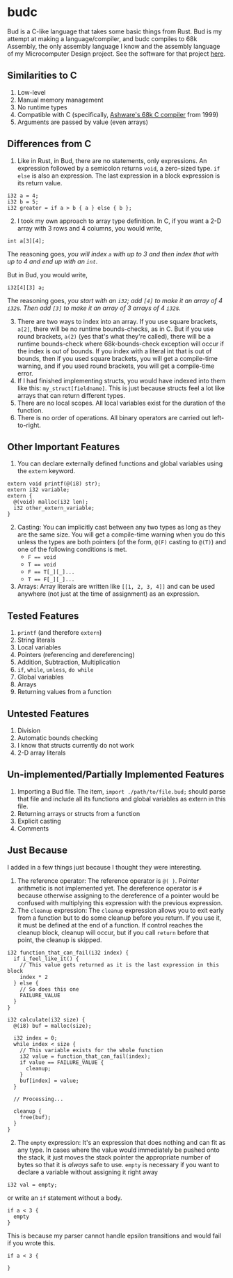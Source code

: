 # budc

Bud is a C-like language that takes some basic things from Rust. Bud is my attempt at making a language/compiler, and budc compiles to 68k Assembly, the only assembly language I know and the assembly language of my Microcomputer Design project. See the software for that project [here](https://github.com/Budmeister/MCD-68k-C). 

## Similarities to C
1. Low-level
2. Manual memory management
3. No runtime types
4. Compatible with C (specifically, [Ashware's 68k C compiler](https://www.ashware.com/gnu-68kcoldfire-cc-compiler) from 1999)
5. Arguments are passed by value (even arrays)

## Differences from C
1. Like in Rust, in Bud, there are no statements, only expressions. An expression followed by a semicolon returns `void`, a zero-sized type. `if else` is also an expression. The last expression in a block expression is its return value.

```
i32 a = 4;
i32 b = 5;
i32 greater = if a > b { a } else { b };
```

2. I took my own approach to array type definition. In C, if you want a 2-D array with 3 rows and 4 columns, you would write,

```
int a[3][4];
```
  The reasoning goes, _you will index `a` with up to 3 and then index that with up to 4 and end up with an `int`_.
  
  But in Bud, you would write,
```
i32[4][3] a;
```
  The reasoning goes, _you start with an `i32`; add `[4]` to make it an array of 4 `i32`s. Then add `[3]` to make it an array of 3 arrays of 4 `i32`s._

3. There are two ways to index into an array. If you use square brackets, `a[2]`, there will be no runtime bounds-checks, as in C. But if you use round brackets, `a(2)` (yes that's what they're called), there will be a runtime bounds-check where 68k-bounds-check exception will occur if the index is out of bounds. If you index with a literal int that is out of bounds, then if you used square brackets, you will get a compile-time warning, and if you used round brackets, you will get a compile-time error.
4. If I had finished implementing structs, you would have indexed into them like this: `my_struct[fieldname]`. This is just because structs feel a lot like arrays that can return different types.
5. There are no local scopes. All local variables exist for the duration of the function.
6. There is no order of operations. All binary operators are carried out left-to-right.

## Other Important Features
1. You can declare externally defined functions and global variables using the `extern` keyword.
```
extern void printf(@(i8) str);
extern i32 variable;
extern {
  @(void) malloc(i32 len);
  i32 other_extern_variable;
}
```
2. Casting: You can implicitly cast between any two types as long as they are the same size. You will get a compile-time warning when you do this unless the types are both pointers (of the form, `@(F)` casting to `@(T)`) and one of the following conditions is met.
   * `F == void`
   * `T == void`
   * `F == T[_][_]...`
   * `T == F[_][_]...`
3. Arrays: Array literals are written like `[[1, 2, 3, 4]]` and can be used anywhere (not just at the time of assignment) as an expression.

## Tested Features
1. `printf` (and therefore `extern`)
2. String literals
3. Local variables
4. Pointers (referencing and dereferencing)
5. Addition, Subtraction, Multiplication
6. `if`, `while`, `unless`, `do while`
7. Global variables
8. Arrays
9. Returning values from a function

## Untested Features
1. Division
2. Automatic bounds checking
3. I know that structs currently do not work
4. 2-D array literals

## Un-implemented/Partially Implemented Features
1. Importing a Bud file. The item, `import ./path/to/file.bud;` should parse that file and include all its functions and global variables as extern in this file.
2. Returning arrays or structs from a function
3. Explicit casting
4. Comments

## Just Because
I added in a few things just because I thought they were interesting. 
1. The reference operator: The reference operator is `@( )`. Pointer arithmetic is not implemented yet. The dereference operator is `#` because otherwise assigning to the dereference of a pointer would be confused with multiplying this expression with the previous expression.
2. The `cleanup` expression: The `cleanup` expression allows you to exit early from a function but to do some cleanup before you return. If you use it, it must be defined at the end of a function. If control reaches the cleanup block, cleanup will occur, but if you call `return` before that point, the cleanup is skipped.
```
i32 function_that_can_fail(i32 index) {
  if i_feel_like_it() {
    // This value gets returned as it is the last expression in this block
    index * 2
  } else {
    // So does this one
    FAILURE_VALUE
  }
}

i32 calculate(i32 size) {
  @(i8) buf = malloc(size);

  i32 index = 0;
  while index < size {
    // This variable exists for the whole function
    i32 value = function_that_can_fail(index);
    if value == FAILURE_VALUE {
      cleanup;
    }
    buf[index] = value;
  }

  // Processing...

  cleanup {
    free(buf);
  }
}
```
2. The `empty` expression: It's an expression that does nothing and can fit as any type. In cases where the value would immediately be pushed onto the stack, it just moves the stack pointer the appropriate number of bytes so that it is _always_ safe to use. `empty` is necessary if you want to declare a variable without assigning it right away
```
i32 val = empty;
```
or write an `if` statement without a body.
```
if a < 3 {
  empty
}
```
This is because my parser cannot handle epsilon transitions and would fail if you wrote this.
```
if a < 3 {

}
```
